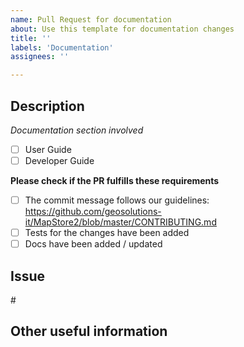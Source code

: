 ```yaml
---
name: Pull Request for documentation
about: Use this template for documentation changes
title: ''
labels: 'Documentation'
assignees: ''

---
```


<!-- Thank you so much for your time taking to contribute, your work is appreciated! 😃 -->

## Description
<!-- A few sentences describing the overall goals of the pull request' s commits. -->

*Documentation section involved*
- [ ] User Guide
- [ ] Developer Guide

**Please check if the PR fulfills these requirements**
- [ ] The commit message follows our guidelines: https://github.com/geosolutions-it/MapStore2/blob/master/CONTRIBUTING.md
- [ ] Tests for the changes have been added
- [ ] Docs have been added / updated

## Issue
<!-- You can also link to an existing issue here -->
#<issue>

## Other useful information
